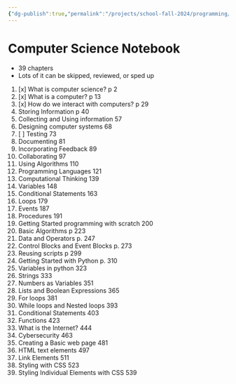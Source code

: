 ```yaml
---
{"dg-publish":true,"permalink":"/projects/school-fall-2024/programming/computer-science-notebook-outline/"}
---
```



# Computer Science Notebook

- 39 chapters
- Lots of it can be skipped, reviewed, or sped up

1. [x] What is computer science? p 2
2. [x] What is a computer? p 13
3. [x] How do we interact with computers? p 29
4. Storing Information p 40
5. Collecting and Using information 57
6. Designing computer systems 68
7. [ ] Testing 73
8. Documenting 81
9. Incorporating Feedback 89
10. Collaborating 97
11. Using Algorithms 110
12. Programming Languages 121
13. Computational Thinking 139
14. Variables 148
15. Conditional Statements 163
16. Loops 179
17. Events 187
18. Procedures 191
19. Getting Started programming with scratch 200
20. Basic Algorithms p 223
21. Data and Operators p. 247
22. Control Blocks and Event Blocks p. 273
23. Reusing scripts p 299
24. Getting Started with Python p. 310
25. Variables in python 323
26. Strings 333
27. Numbers as Variables 351
28. Lists and Boolean Expressions 365
29. For loops 381
30. While loops and Nested loops 393
31. Conditional Statements 403
32. Functions 423
33. What is the Internet? 444
34. Cybersecurity 463
35. Creating a Basic web page 481
36. HTML text elements 497
37. Link Elements 511
38. Styling with CSS 523
39. Styling Individual Elements with CSS 539